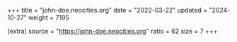 +++
title = "john-doe.neocities.org"
date = "2022-03-22"
updated = "2024-10-27"
weight = 7195

[extra]
source = "https://john-doe.neocities.org"
ratio = 62
size = 7
+++
